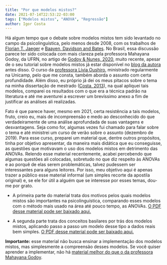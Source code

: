 ```yaml
---
title: "Por que modelos mistos?"
date: 2021-07-14T22:53:22-03:00
tags: ["Modelos mistos", "ANOVA", "Regressão"]
author: Igor Costa
---
```


Há algum tempo que o debate sobre modelos mistos tem sido levantado no campo da psicolinguística, pelo menos desde 2008, com os trabalhos de [Florian T. Jaeger](https://www.researchgate.net/publication/259810908_Categorical_Data_Analysis_Away_from_ANOVAs_transformation_or_not_and_towards_Logit_Mixed_Models) e [Baayen, Davidson and Bates](https://www.sciencedirect.com/science/article/pii/S0749596X07001398). No Brasil, essa discussão parece ter sido colocada com mais clareza pela professora Mahayana Godoy, da UFRN, no artigo de [Godoy & Nunes, 2020](https://revista.abralin.org/index.php/abralin/article/view/1388), muito recente, apesar de o seu tutorial sobre modelos mistos já estar disponível no [blog da autora](https://mahayana.me/) antes disso. O curso da [professora Lívia Oushiro](https://oushiro.github.io/pt/), ministrado regularmente na Unicamp, pelo que me consta, também aborda o assunto com certa profundidade. Além disso, eu próprio já dei os meus pitacos sobre o tema na minha dissertação de mestrado ([Costa, 2013](https://www.maxwell.vrac.puc-rio.br/colecao.php?strSecao=resultado&nrSeq=23890@1)), na qual apliquei tais modelos, comparei os resultados com o que era a técnica padrão na literatura e até me aventurei a escrever um brevíssimo anexo a fim de justificar as análises ali realizadas.

Fato é que parece haver, mesmo em 2021, certa resistência a tais modelos, fruto, creio eu, mais de incompreensão e medo ao desconhecido do que verdadeiramente de uma análise aprofundada de suas vantagens e desvantagens. Seja como for, algumas vezes fui chamado para falar sobre o tema e até ministrei um curso de verão sobre o assunto (dezembro de 2019). Para esse curso, preparei um material que, dentre outros propósitos, tinha por objetivo apresentar, da maneira mais didática que eu conseguisse, as questões que motivavam o uso dos modelos mistos em detrimento das ANOVAs. Relendo esse material recentemente, acabei percebendo que algumas questões ali colocadas, sobretudo no que diz respeito às ANOVAs e ao porquê de elas serem problemáticas, talvez pudessem ser interessantes para alguns leitores. Por isso, meu objetivo aqui é apenas trazer a público esse material informal (um simples recorte da apostila original) e, se ele for útil a alguém que se interesse por esses temas, dou-me por grato.

- A primeira parte do material trata dos motivos pelos quais modelos mistos são importantes na psicolinguística, comparando esses modelos com o método mais usado na área até pouco tempo, as ANOVAs. [O PDF desse material pode ser baixado aqui.](https://github.com/igordeo-costa/Modelos-Mistos-com-R/raw/master/ANOVA%20e%20Modelos%20Mistos.pdf)

- A segunda parte trata dos conceitos basilares por trás dos modelos mistos, aplicando passo a passo um modelo desse tipo a dados reais bem simples. [O PDF desse material pode ser baixado aqui.](https://github.com/igordeo-costa/Modelos-Mistos-com-R/raw/master/ModelosMistos.pdf)

**Importante:** esse material não busca ensinar a implementação dos modelos mistos, mas simplesmente a compreensão desses modelos. Se você quiser aprender a implementar, não há [material melhor do que o da professora Mahayana Godoy](https://mahayana.me/mlm/).
